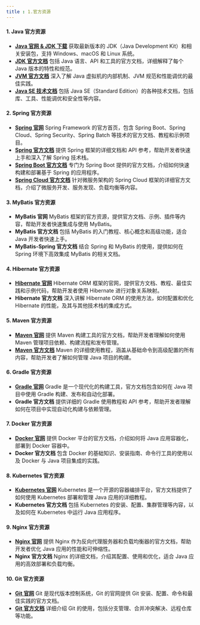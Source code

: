 ```yaml
---
title : 1.官方资源
---
```




#### **1. Java 官方资源**

- **[Java 官网 & JDK 下载](https://www.oracle.com/java/)** 获取最新版本的 JDK（Java Development Kit）和相关安装包，支持 Windows、macOS 和 Linux 系统。
- **[JDK 官方文档](https://docs.oracle.com/en/java/)** 包括 Java 语言、API 和工具的官方文档，详细解释了每个 Java 版本的特性和规范。
- **[JVM 官方文档](https://docs.oracle.com/javase/specs/)** 深入了解 Java 虚拟机的内部机制、JVM 规范和性能调优的最佳实践。
- **[Java SE 技术文档](https://docs.oracle.com/javase/)** 包括 Java SE（Standard Edition）的各种技术文档，包括库、工具、性能调优和安全性等内容。

#### **2. Spring 官方资源**

- **[Spring 官网](https://spring.io/)** Spring Framework 的官方首页，包含 Spring Boot、Spring Cloud、Spring Security、Spring Batch 等技术的官方文档、教程和示例项目。
- **[Spring 官方文档](https://docs.spring.io/)** 提供 Spring 框架的详细文档和 API 参考，帮助开发者快速上手和深入了解 Spring 技术栈。
- **[Spring Boot 官方文档](https://docs.spring.io/spring-boot/docs/current/reference/htmlsingle/)** 专门为 Spring Boot 提供的官方文档，介绍如何快速构建和部署基于 Spring 的应用程序。
- **[Spring Cloud 官方文档](https://spring.io/projects/spring-cloud)** 针对微服务架构的 Spring Cloud 框架的详细官方文档，介绍了微服务开发、服务发现、负载均衡等内容。

#### **3. MyBatis 官方资源**

- **MyBatis 官网** MyBatis 框架的官方资源，提供官方文档、示例、插件等内容，帮助开发者快速集成与使用 MyBatis。
- **MyBatis 官方文档** 包括 MyBatis 的入门教程、核心概念和高级功能，适合 Java 开发者快速上手。
- **MyBatis-Spring 官方文档** 结合 Spring 和 MyBatis 的使用，提供如何在 Spring 环境下高效集成 MyBatis 的相关文档。

#### **4. Hibernate 官方资源**

- **[Hibernate 官网](https://hibernate.org/)** Hibernate ORM 框架的官网，提供官方文档、教程、最佳实践和示例代码，帮助开发者使用 Hibernate 进行对象关系映射。
- **Hibernate 官方文档** 深入讲解 Hibernate ORM 的使用方法，如何配置和优化 Hibernate 的性能，及其与其他技术栈的集成方式。

#### **5. Maven 官方资源**

- **[Maven 官网](https://maven.apache.org/)** 提供 Maven 构建工具的官方文档，帮助开发者理解如何使用 Maven 管理项目依赖、构建流程和发布管理。
- **[Maven 官方文档](https://maven.apache.org/guides/)** Maven 的详细使用教程，涵盖从基础命令到高级配置的所有内容，帮助开发者了解如何管理 Java 项目的构建。

#### **6. Gradle 官方资源**

- **[Gradle 官网](https://gradle.org/)** Gradle 是一个现代化的构建工具，官方文档包含如何在 Java 项目中使用 Gradle 构建、发布和自动化部署。
- **Gradle 官方文档** 提供详细的 Gradle 使用教程和 API 参考，帮助开发者理解如何在项目中实现自动化构建与依赖管理。

#### **7. Docker 官方资源**

- **[Docker 官网](https://www.docker.com/)** 提供 Docker 平台的官方文档，介绍如何将 Java 应用容器化，部署到 Docker 容器中。
- **Docker 官方文档** 包含 Docker 的基础知识、安装指南、命令行工具的使用以及 Docker 与 Java 项目集成的实践。

#### **8. Kubernetes 官方资源**

- **[Kubernetes 官网](https://kubernetes.io/)** Kubernetes 是一个开源的容器编排平台，官方文档提供了如何使用 Kubernetes 部署和管理 Java 应用的详细教程。
- **Kubernetes 官方文档** 包括 Kubernetes 的安装、配置、集群管理等内容，以及如何在 Kubernetes 中运行 Java 应用程序。

#### **9. Nginx 官方资源**

- **[Nginx 官网](https://www.nginx.com/)** 提供 Nginx 作为反向代理服务器和负载均衡器的官方文档，帮助开发者优化 Java 应用的性能和可伸缩性。
- **Nginx 官方文档** Nginx 的详细文档，介绍其配置、使用和优化，适合 Java 应用的高效部署和负载均衡。

#### **10. Git 官方资源**

- **[Git 官网](https://git-scm.com/)** Git 是现代版本控制系统，Git 的官网提供 Git 安装、配置、命令和最佳实践的官方文档。
- **[Git 官方文档](https://git-scm.com/doc)** 详细介绍 Git 的使用，包括分支管理、合并冲突解决、远程仓库等功能。
